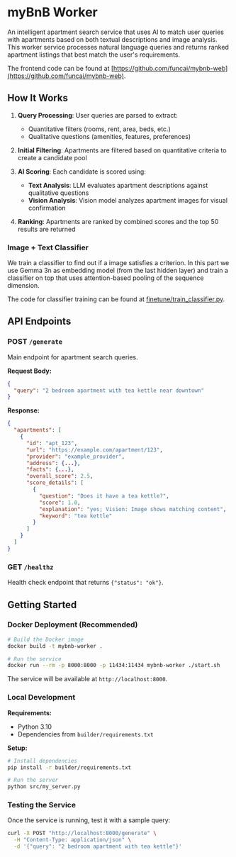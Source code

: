 # myBnB Worker

An intelligent apartment search service that uses AI to match user queries with apartments based on both textual descriptions and image analysis. This worker service processes natural language queries and returns ranked apartment listings that best match the user's requirements.

The frontend code can be found at [https://github.com/funcai/mybnb-web](https://github.com/funcai/mybnb-web).



## How It Works

1. **Query Processing**: User queries are parsed to extract:
   - Quantitative filters (rooms, rent, area, beds, etc.)
   - Qualitative questions (amenities, features, preferences)

2. **Initial Filtering**: Apartments are filtered based on quantitative criteria to create a candidate pool

3. **AI Scoring**: Each candidate is scored using:
   - **Text Analysis**: LLM evaluates apartment descriptions against qualitative questions
   - **Vision Analysis**: Vision model analyzes apartment images for visual confirmation

4. **Ranking**: Apartments are ranked by combined scores and the top 50 results are returned

### Image + Text Classifier
We train a classifier to find out if a image satisfies a criterion. In this part we use Gemma 3n as embedding model (from the last hidden layer) and train a classifier on top that uses attention-based pooling of the sequence dimension.

The code for classifier training can be found at [finetune/train_classifier.py](finetune/train_classifier.py).

## API Endpoints

### POST `/generate`
Main endpoint for apartment search queries.

**Request Body:**
```json
{
  "query": "2 bedroom apartment with tea kettle near downtown"
}
```

**Response:**
```json
{
  "apartments": [
    {
      "id": "apt_123",
      "url": "https://example.com/apartment/123",
      "provider": "example_provider",
      "address": {...},
      "facts": {...},
      "overall_score": 2.5,
      "score_details": [
        {
          "question": "Does it have a tea kettle?",
          "score": 1.0,
          "explanation": "yes; Vision: Image shows matching content",
          "keyword": "tea kettle"
        }
      ]
    }
  ]
}
```

### GET `/healthz`
Health check endpoint that returns `{"status": "ok"}`.

## Getting Started

### Docker Deployment (Recommended)

```bash
# Build the Docker image
docker build -t mybnb-worker .

# Run the service
docker run --rm -p 8000:8000 -p 11434:11434 mybnb-worker ./start.sh
```

The service will be available at `http://localhost:8000`.

### Local Development

**Requirements:**
- Python 3.10
- Dependencies from `builder/requirements.txt`

**Setup:**
```bash
# Install dependencies
pip install -r builder/requirements.txt

# Run the server
python src/my_server.py
```

### Testing the Service

Once the service is running, test it with a sample query:

```bash
curl -X POST "http://localhost:8000/generate" \
  -H "Content-Type: application/json" \
  -d '{"query": "2 bedroom apartment with tea kettle"}'
```
